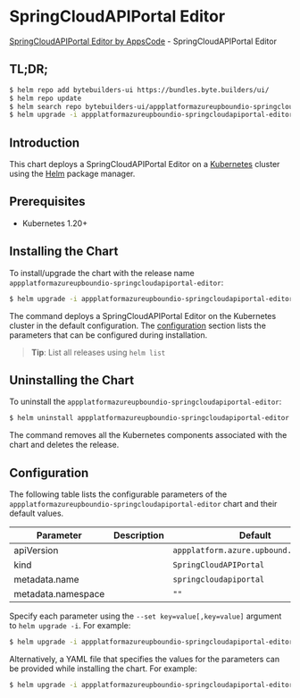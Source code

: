 # SpringCloudAPIPortal Editor

[SpringCloudAPIPortal Editor by AppsCode](https://byte.builders) - SpringCloudAPIPortal Editor

## TL;DR;

```bash
$ helm repo add bytebuilders-ui https://bundles.byte.builders/ui/
$ helm repo update
$ helm search repo bytebuilders-ui/appplatformazureupboundio-springcloudapiportal-editor --version=v0.4.18
$ helm upgrade -i appplatformazureupboundio-springcloudapiportal-editor bytebuilders-ui/appplatformazureupboundio-springcloudapiportal-editor -n default --create-namespace --version=v0.4.18
```

## Introduction

This chart deploys a SpringCloudAPIPortal Editor on a [Kubernetes](http://kubernetes.io) cluster using the [Helm](https://helm.sh) package manager.

## Prerequisites

- Kubernetes 1.20+

## Installing the Chart

To install/upgrade the chart with the release name `appplatformazureupboundio-springcloudapiportal-editor`:

```bash
$ helm upgrade -i appplatformazureupboundio-springcloudapiportal-editor bytebuilders-ui/appplatformazureupboundio-springcloudapiportal-editor -n default --create-namespace --version=v0.4.18
```

The command deploys a SpringCloudAPIPortal Editor on the Kubernetes cluster in the default configuration. The [configuration](#configuration) section lists the parameters that can be configured during installation.

> **Tip**: List all releases using `helm list`

## Uninstalling the Chart

To uninstall the `appplatformazureupboundio-springcloudapiportal-editor`:

```bash
$ helm uninstall appplatformazureupboundio-springcloudapiportal-editor -n default
```

The command removes all the Kubernetes components associated with the chart and deletes the release.

## Configuration

The following table lists the configurable parameters of the `appplatformazureupboundio-springcloudapiportal-editor` chart and their default values.

|     Parameter      | Description |                      Default                      |
|--------------------|-------------|---------------------------------------------------|
| apiVersion         |             | <code>appplatform.azure.upbound.io/v1beta1</code> |
| kind               |             | <code>SpringCloudAPIPortal</code>                 |
| metadata.name      |             | <code>springcloudapiportal</code>                 |
| metadata.namespace |             | <code>""</code>                                   |


Specify each parameter using the `--set key=value[,key=value]` argument to `helm upgrade -i`. For example:

```bash
$ helm upgrade -i appplatformazureupboundio-springcloudapiportal-editor bytebuilders-ui/appplatformazureupboundio-springcloudapiportal-editor -n default --create-namespace --version=v0.4.18 --set apiVersion=appplatform.azure.upbound.io/v1beta1
```

Alternatively, a YAML file that specifies the values for the parameters can be provided while
installing the chart. For example:

```bash
$ helm upgrade -i appplatformazureupboundio-springcloudapiportal-editor bytebuilders-ui/appplatformazureupboundio-springcloudapiportal-editor -n default --create-namespace --version=v0.4.18 --values values.yaml
```
